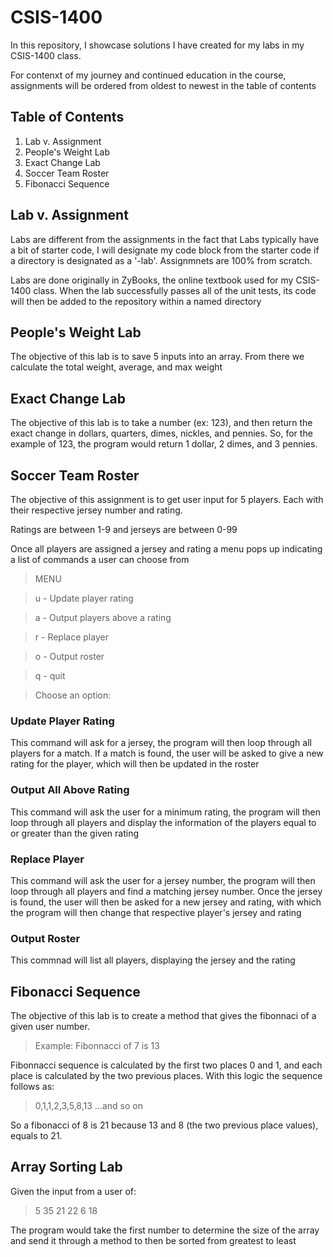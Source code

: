 # CSIS-1400

In this repository, I showcase solutions I have created for my labs in my CSIS-1400 class. 

For contenxt of my journey and continued education in the course, assignments will be ordered from oldest to newest in the table of contents

## Table of Contents

1. Lab v. Assignment
2. People's Weight Lab
3. Exact Change Lab
4. Soccer Team Roster
5. Fibonacci Sequence

## Lab v. Assignment

Labs are different from the assignments in the fact that Labs typically have a bit of starter code, I will designate my code block from the starter code if a directory is designated as a '-lab'. Assignmnets are 100% from scratch.

Labs are done originally in ZyBooks, the online textbook used for my CSIS-1400 class. When the lab successfully passes all of the unit tests, its code will then be added to the repository within a named directory

## People's Weight Lab

The objective of this lab is to save 5 inputs into an array. From there we calculate the total weight, average, and max weight

## Exact Change Lab

The objective of this lab is to take a number (ex: 123), and then return the exact change in dollars, quarters, dimes, nickles, and pennies. So, for the example of 123, the program would return 1 dollar, 2 dimes, and 3 pennies.

## Soccer Team Roster

The objective of this assignment is to get user input for 5 players. Each with their respective jersey number and rating.

Ratings are between 1-9 and jerseys are between 0-99

Once all players are assigned a jersey and rating a menu pops up indicating a list of commands a user can choose from

> MENU

> u - Update player rating

> a - Output players above a rating

> r - Replace player 

> o - Output roster

> q - quit

> Choose an option: 

### Update Player Rating

This command will ask for a jersey, the program will then loop through all players for a match. If a match is found, the user will be asked to give a new rating for the player, which will then be updated in the roster

### Output All Above Rating

This command will ask the user for a minimum rating, the program will then loop through all players and display the information of the players equal to or greater than the given rating

### Replace Player

This command will ask the user for a jersey number, the program will then loop through all players and find a matching jersey number. Once the jersey is found, the user will then be asked for a new jersey and rating, with which the program will then change that respective player's jersey and rating

### Output Roster

This commnad will list all players, displaying the jersey and the rating

## Fibonacci Sequence

The objective of this lab is to create a method that gives the fibonnaci of a given user number. 

> Example: Fibonnacci of 7 is 13

Fibonnacci sequence is calculated by the first two places 0 and 1, and each place is calculated by the two previous places. With this logic the sequence follows as:

> 0,1,1,2,3,5,8,13 ...and so on

So a fibonacci of 8 is 21 because 13 and 8 (the two previous place values), equals to 21.

## Array Sorting Lab

Given the input from a user of:

> 5 35 21 22 6 18

The program would take the first number to determine the size of the array and send it through a method to then be sorted from greatest to least